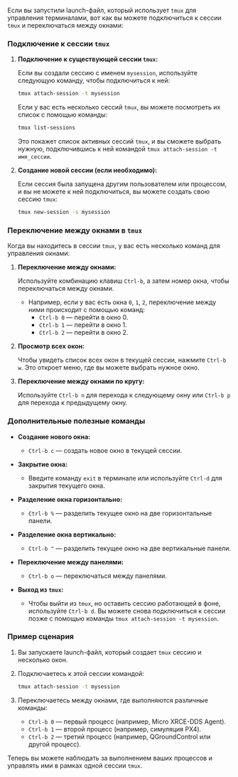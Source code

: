Если вы запустили launch-файл, который использует `tmux` для управления терминалами, вот как вы можете подключиться к сессии `tmux` и переключаться между окнами:

### Подключение к сессии `tmux`

1. **Подключение к существующей сессии `tmux`:**

   Если вы создали сессию с именем `mysession`, используйте следующую команду, чтобы подключиться к ней:

   ```bash
   tmux attach-session -t mysession
   ```

   Если у вас есть несколько сессий `tmux`, вы можете посмотреть их список с помощью команды:

   ```bash
   tmux list-sessions
   ```

   Это покажет список активных сессий `tmux`, и вы сможете выбрать нужную, подключившись к ней командой `tmux attach-session -t имя_сессии`.

2. **Создание новой сессии (если необходимо):**

   Если сессия была запущена другим пользователем или процессом, и вы не можете к ней подключиться, вы можете создать свою сессию `tmux`:

   ```bash
   tmux new-session -s mysession
   ```

### Переключение между окнами в `tmux`

Когда вы находитесь в сессии `tmux`, у вас есть несколько команд для управления окнами:

1. **Переключение между окнами:**

   Используйте комбинацию клавиш `Ctrl-b`, а затем номер окна, чтобы переключаться между окнами.

   - Например, если у вас есть окна `0`, `1`, `2`, переключение между ними происходит с помощью команд:
     - `Ctrl-b 0` — перейти в окно 0.
     - `Ctrl-b 1` — перейти в окно 1.
     - `Ctrl-b 2` — перейти в окно 2.

2. **Просмотр всех окон:**

   Чтобы увидеть список всех окон в текущей сессии, нажмите `Ctrl-b w`. Это откроет меню, где вы можете выбрать нужное окно.

3. **Переключение между окнами по кругу:**

   Используйте `Ctrl-b n` для перехода к следующему окну или `Ctrl-b p` для перехода к предыдущему окну.

### Дополнительные полезные команды

- **Создание нового окна:**
  - `Ctrl-b c` — создать новое окно в текущей сессии.

- **Закрытие окна:**
  - Введите команду `exit` в терминале или используйте `Ctrl-d` для закрытия текущего окна.

- **Разделение окна горизонтально:**
  - `Ctrl-b %` — разделить текущее окно на две горизонтальные панели.

- **Разделение окна вертикально:**
  - `Ctrl-b "` — разделить текущее окно на две вертикальные панели.

- **Переключение между панелями:**
  - `Ctrl-b o` — переключаться между панелями.

- **Выход из `tmux`:**
  - Чтобы выйти из `tmux`, но оставить сессию работающей в фоне, используйте `Ctrl-b d`. Вы можете снова подключиться к сессии позже с помощью команды `tmux attach-session -t mysession`.

### Пример сценария

1. Вы запускаете launch-файл, который создает `tmux` сессию и несколько окон.
2. Подключаетесь к этой сессии командой:

   ```bash
   tmux attach-session -t mysession
   ```

3. Переключаетесь между окнами, где выполняются различные команды:

   - `Ctrl-b 0` — первый процесс (например, Micro XRCE-DDS Agent).
   - `Ctrl-b 1` — второй процесс (например, симуляция PX4).
   - `Ctrl-b 2` — третий процесс (например, QGroundControl или другой процесс).

Теперь вы можете наблюдать за выполнением ваших процессов и управлять ими в рамках одной сессии `tmux`.